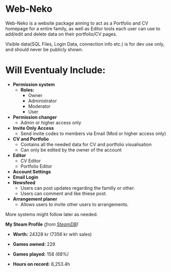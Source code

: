 # Web-Neko

Web-Neko is a website package aiming to act as a Portfolio and CV homepage for a entire family, as well as Editor tools each user can use to add/edit and delete data on their portfolio/CV pages.

Visible data(SQL Files, Login Data, connection info etc.) is for dev use only, and should never be publicly shown.

Will Eventualy Include:
============

* **Permission system**
   * **Roles:**
      * Owner
      * Administrator
      * Moderator
      * User
* **Permission changer**
  * Admin or higher access only
* **Invite Only Access**
  * Send invite codes to members via Email (Mod or higher access only)
* **CV and Portfolio**
   * Contains all the needed data for CV and portfolio visualisation
   * Can only be edited by the owner of the account
* **Editor**
   * CV Editor
   * Portfolio Editor
* **Account Settings**
* **Email Login**
* **Newsfeed**
  * Users can post updates regarding the familly or other.
  * Users can comment and like thiese post.
* **Arrangement planer**
  * Allows users to invite other users to arrangements.
 
 
More systems might follow later as needed.

**My Steam Profile** *(from [SteamDB](https://steamdb.info/calculator/76561198001850457/?cc=no))*


* **Worth:** 24328 kr (7356 kr with sales)

* **Games owned:** 229

* **Games played:** 158 *(68%)*

* **Hours on record:** 8,253.4h
